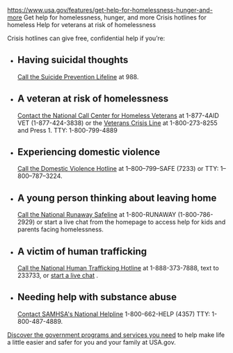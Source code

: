 

https://www.usa.gov/features/get-help-for-homelessness-hunger-and-more
Get help for homelessness, hunger, and more
Crisis hotlines for homeless
Help for veterans at risk of homelessness

Crisis hotlines can give free, confidential help if you’re:
+ **Having suicidal thoughts**
  -
  [Call the Suicide Prevention Lifeline](https://988lifeline.org/)
  at 988.
+ **A veteran at risk of homelessness**
  -
  [Contact the National Call Center for Homeless Veterans](https://www.va.gov/HOMELESS/NationalCallCenter.asp)
  at 1-877-4AID VET (1-877-424-3838) or the
  [Veterans Crisis Line](https://www.veteranscrisisline.net/)
  at 1-800-273-8255 and Press 1. TTY: 1-800-799-4889
+ **Experiencing domestic violence**
  -
  [Call the Domestic Violence Hotline](https://www.thehotline.org/)
  at 1–800–799–SAFE (7233) or TTY: 1–800–787–3224.
+ **A young person thinking about leaving home**
  -
  [Call the National Runaway Safeline](https://www.1800runaway.org/)
  at 1-800-RUNAWAY (1-800-786-2929) or start a live chat from the homepage to access help for kids and parents facing homelessness.
+ **A victim of human trafficking**
  -
  [Call the National Human Trafficking Hotline](https://humantraffickinghotline.org/en)
  at 1-888-373-7888, text to 233733, or
  [start a live chat](https://humantraffickinghotline.org/en/chat)
  .
+ **Needing help with substance abuse**
  -
  [Contact SAMHSA's National Helpline](https://www.samhsa.gov/find-help/national-helpline)
  1-800-662-HELP (4357) TTY: 1-800-487-4889.

[Discover the government programs and services you need](https://www.usa.gov/benefits)
to help make life a little easier and safer for you and your family at USA.gov.
